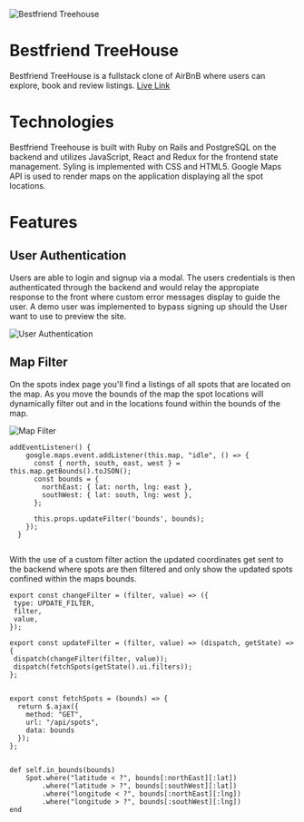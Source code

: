 ![Bestfriend Treehouse](https://bestfriend-treehouse-seeds.s3.amazonaws.com/f39e3999c24445afb5a328b6c5a2f040.png)
# Bestfriend TreeHouse

Bestfriend TreeHouse is a fullstack clone of AirBnB where users can explore, book and review listings. <a href='http://bestfriend-treehouse.herokuapp.com/#/'>Live Link</a>

# Technologies

Bestfriend Treehouse is built with Ruby on Rails and PostgreSQL on the backend and utilizes JavaScript, React and Redux for the frontend state management. Syling is implemented with CSS and HTML5. Google Maps API is used to render maps on the application displaying all the spot locations.

# Features

## User Authentication

Users are able to login and signup via a modal. The users credentials is then authenticated through the backend and would relay the appropiate response to the front  where custom error messages display to guide the user. A demo user was implemented to bypass signing up should the User want to use to preview the site.

![User Authentication](https://adelqudsi.com/wp-content/uploads/2021/06/2021-06-22_13-23-55-1.gif)

## Map Filter

On the spots index page you'll find a listings of all spots that are located on the map. As you move the bounds of the map the spot locations will dynamically filter out and in the locations found within the bounds of the map.

![Map Filter](https://github.com/A-Qudsi/Bestfriend-Treehouse/blob/master/app/assets/images/MapFilter.gif)

```  
addEventListener() {
    google.maps.event.addListener(this.map, "idle", () => {
      const { north, south, east, west } = this.map.getBounds().toJSON();
      const bounds = {
        northEast: { lat: north, lng: east },
        southWest: { lat: south, lng: west },
      };
       
      this.props.updateFilter('bounds', bounds);
    });
  }
    
 ```
 
 With the use of a custom filter action the updated coordinates get sent to the backend where spots are then filtered and only show the updated spots confined within the maps bounds.
 
 ```
 export const changeFilter = (filter, value) => ({
  type: UPDATE_FILTER,
  filter,
  value,
});

export const updateFilter = (filter, value) => (dispatch, getState) => {
  dispatch(changeFilter(filter, value));
  dispatch(fetchSpots(getState().ui.filters));
};

```
```

export const fetchSpots = (bounds) => {
  return $.ajax({
    method: "GET",
    url: "/api/spots",
    data: bounds
  });
};

```
```
  
def self.in_bounds(bounds)
    Spot.where("latitude < ?", bounds[:northEast][:lat])
        .where("latitude > ?", bounds[:southWest][:lat])
        .where("longitude < ?", bounds[:northEast][:lng])
        .where("longitude > ?", bounds[:southWest][:lng])
end
 ```
